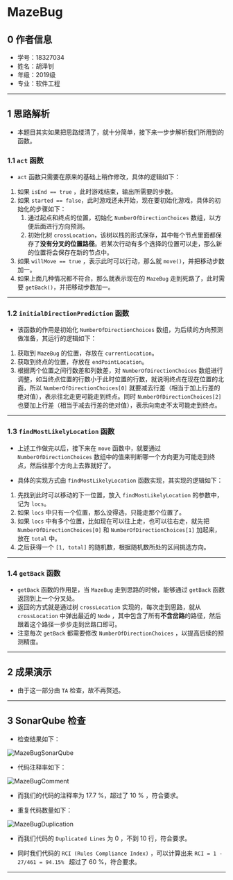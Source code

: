 # MazeBug

## 0 作者信息

* 学号：18327034
* 姓名：胡泽钊
* 年级：2019级
* 专业：软件工程

---

## 1 思路解析

* 本题目其实如果把思路缕清了，就十分简单，接下来一步步解析我们所用到的函数。

### 1.1 `act` 函数

* `act` 函数只需要在原来的基础上稍作修改，具体的逻辑如下：

1. 如果 `isEnd == true` ，此时游戏结束，输出所需要的步数。
2. 如果 `started == false`，此时游戏还未开始，现在要初始化游戏，具体的初始化的步骤如下：
   1. 通过起点和终点的位置，初始化 `NumberOfDirectionChoices` 数组，以方便后面进行方向预测。
   2. 初始化树 `crossLocation`，该树以栈的形式保存，其中每个节点里面都保存了**没有分叉的位置路径**。若某次行动有多个选择的位置可以走，那么新的位置将会保存在新的节点中。
3. 如果 `willMove == true` ，表示此时可以行动，那么就 `move()`，并把移动步数加一。
4. 如果上面几种情况都不符合，那么就表示现在的 `MazeBug` 走到死路了，此时需要 `getBack()`，并把移动步数加一。

---

### 1.2 `initialDirectionPrediction` 函数

* 该函数的作用是初始化 `NumberOfDirectionChoices` 数组，为后续的方向预测做准备，其运行的逻辑如下：

1. 获取到 `MazeBug` 的位置，存放在 `currentLocation`。
2. 获取到终点的位置，存放在 `endPointLocation`。
3. 根据两个位置之间行数差和列数差，对 `NumberOfDirectionChoices` 数组进行调整，如当终点位置的行数小于此时位置的行数，就说明终点在现在位置的北面，所以 `NumberOfDirectionChoices[0]` 就要减去行差（相当于加上行差的绝对值），表示往北走更可能走到终点。同时 `NumberOfDirectionChoices[2]` 也要加上行差（相当于减去行差的绝对值），表示向南走不太可能走到终点。

---

### 1.3 `findMostLikelyLocation` 函数

* 上述工作做完以后，接下来在 `move` 函数中，就要通过 `NumberOfDirectionChoices` 数组中的值来判断哪一个方向更为可能走到终点，然后往那个方向上去靠就好了。

* 具体的实现方式由 `findMostLikelyLocation` 函数实现，其实现的逻辑如下：

1. 先找到此时可以移动的下一位置，放入 `findMostLikelyLocation` 的参数中，记为 `locs`。
2. 如果 `locs` 中只有一个位置，那么没得选，只能走那个位置了。
3. 如果 `locs` 中有多个位置，比如现在可以往上走，也可以往右走，就先把 `NumberOfDirectionChoices[0]` 和 `NumberOfDirectionChoices[1]` 加起来，放在 `total` 中。
4. 之后获得一个 `[1, total]` 的随机数，根据随机数所处的区间挑选方向。

---

### 1.4 `getBack` 函数

* `getBack` 函数的作用是，当 `MazeBug` 走到思路的时候，能够通过 `getBack` 函数返回到上一个分叉处。
* 返回的方式就是通过树 `crossLocation` 实现的，每次走到思路，就从 `crossLocation` 中弹出最近的 `Node` ，其中包含了所有**不含岔路**的路径，然后跟着这个路径一步步走到岔路口即可。
* 注意每次 `getBack` 都需要修改 `NumberOfDirectionChoices` ，以提高后续的预测精度。

---

## 2 成果演示

* 由于这一部分由 `TA` 检查，故不再赘述。

---

## 3 SonarQube 检查

* 检查结果如下：

![MazeBugSonarQube](http://markdown-pictures-huzzh3.oss-accelerate.aliyuncs.com/img/seTraining/stage1/MazeBugSonarQube.png)

* 代码注释率如下：

![MazeBugComment](http://markdown-pictures-huzzh3.oss-accelerate.aliyuncs.com/img/seTraining/stage1/MazeBugComment.png)

* 而我们的代码的注释率为 17.7 %，超过了 10 % ，符合要求。

* 重复代码数量如下：

![MazeBugDuplication](http://markdown-pictures-huzzh3.oss-accelerate.aliyuncs.com/img/seTraining/stage1/MazeBugDuplication.png)

* 而我们代码的 `Duplicated Lines` 为 0 ，不到 10 行，符合要求。

* 同时我们代码的 `RCI (Rules Compliance Index)` ，可以计算出来 `RCI = 1 - 27/461 = 94.15% ` 超过了 60 %，符合要求。

---

